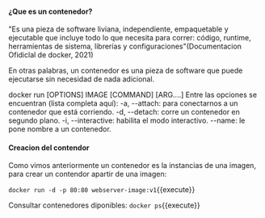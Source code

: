 <h4> ¿Que es un contenedor? </h4> 

"Es una pieza de software liviana, independiente, empaquetable y ejecutable que incluye todo lo que necesita para correr:
código, runtime, herramientas de sistema, librerías y configuraciones"(Documentacion Ofidiclal de docker, 2021)

En otras palabras, un contenedor es una pieza de software que puede ejecutarse sin necesidad de nada adicional.

docker run [OPTIONS] IMAGE [COMMAND] [ARG....]
Entre las opciones se encuentran (lista completa aquí):
-a, --attach: para conectarnos a un contenedor que está corriendo.
-d, --detach: corre un contenedor en segundo plano.
-i, --interactive: habilita el modo interactivo.
--name: le pone nombre a un contenedor.

<h4>Creacion del contendor</h4>

Como vimos anteriormente un contenedor es la instancias de una imagen, para crear un contendor apartir de una imagen:

`docker run -d -p 80:80 webserver-image:v1`{{execute}}

Consultar contenedores diponibles: 
`docker ps`{{execute}}